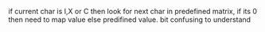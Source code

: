 if current char is I,X or C then look for next char in predefined matrix, if its 0 then need to map value else predifined value. bit confusing to understand
